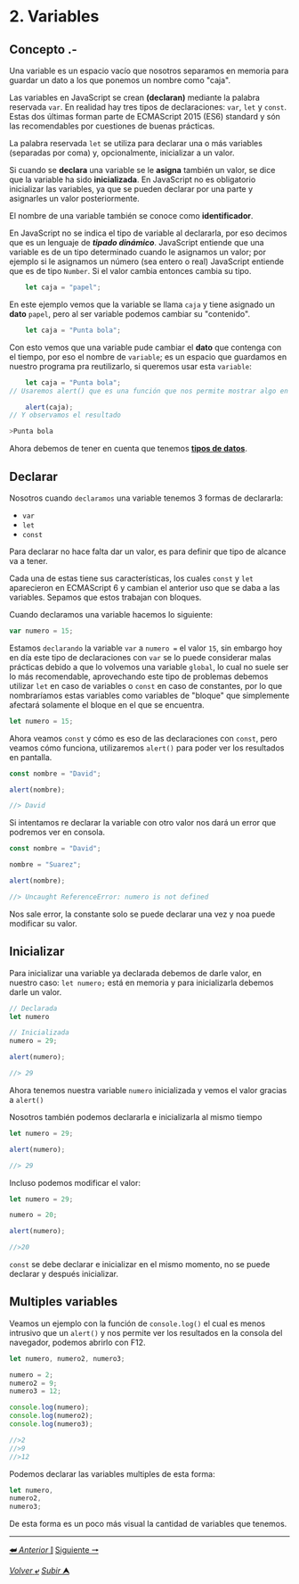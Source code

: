 # 2. Variables

## Concepto .-

Una variable es un espacio vacío que nosotros separamos en memoria para guardar un dato a los que ponemos un nombre como "caja".

Las variables en JavaScript se crean **(declaran)** mediante la palabra reservada ``var``. En realidad hay tres tipos de declaraciones: ``var``, ``let`` y ``const``. Estas dos últimas forman parte de ECMAScript 2015 (ES6) standard y són las recomendables por cuestiones de buenas prácticas.

La palabra reservada ``let`` se utiliza para declarar una o más variables (separadas por coma) y, opcionalmente, inicializar a un valor.

Si cuando se **declara** una variable se le **asigna** también un valor, se dice que la variable ha sido **inicializada**. En JavaScript no es obligatorio inicializar las variables, ya que se pueden declarar por una parte y asignarles un valor posteriormente.

El nombre de una variable también se conoce como **identificador**.

En JavaScript no se indica el tipo de variable al declararla, por eso decimos que es un lenguaje de ***tipado dinámico***. JavaScript entiende que una variable es de un tipo determinado cuando le asignamos un valor; por ejemplo si le asignamos un número (sea entero o real) JavaScript entiende que es de tipo ``Number``. Si el valor cambia entonces cambia su tipo.

```js
    let caja = "papel";
```
En este ejemplo vemos que la variable se llama ``caja`` y tiene asignado un **dato** `papel`, pero al ser variable podemos cambiar su "contenido".

```js
    let caja = "Punta bola";
```
Con esto vemos que una variable pude cambiar el **dato** que contenga con el tiempo, por eso el nombre de `variable`; es un espacio que guardamos en nuestro programa pra reutilizarlo, si queremos usar esta `variable`:

```js
    let caja = "Punta bola";
// Usaremos alert() que es una función que nos permite mostrar algo en pantalla por medio de una ventana emergente

    alert(caja);
// Y observamos el resultado

>Punta bola
```
Ahora debemos de tener en cuenta que tenemos [**tipos de datos**](002tiposDeDatos.md).

## Declarar

Nosotros cuando ``declaramos`` una variable tenemos 3 formas de declararla:

- `var`
- `let`
- `const`

Para declarar no hace falta dar un valor, es para definir que tipo de alcance va a tener.

Cada una de estas tiene sus características, los cuales `const` y ``let`` aparecieron en ECMAScript 6 y cambian el anterior uso que se daba a las variables. Sepamos que estos trabajan con bloques.

Cuando declaramos una variable hacemos lo siguiente:

```js
var numero = 15;
```
Estamos ``declarando`` la variable `var` a `numero =` el valor `15`, sin embargo hoy en día este tipo de declaraciones con `var` se lo puede considerar malas prácticas debido a que lo volvemos una variable `global`, lo cual no suele ser lo más recomendable, aprovechando este tipo de problemas debemos utilizar `let` en caso de variables o `const` en caso de constantes, por lo que nombraríamos estas variables como variables de "bloque" que simplemente afectará solamente el bloque en el que se encuentra.

```js
let numero = 15;
``` 
Ahora veamos `const` y cómo es eso de las declaraciones con ``const``, pero veamos cómo funciona, utilizaremos `alert()` para poder ver los resultados en pantalla.

``` js
const nombre = "David";

alert(nombre);

//> David
```
Si intentamos re declarar la variable con otro valor nos dará un error que podremos ver en consola.

``` js
const nombre = "David";

nombre = "Suarez";

alert(nombre);

//> Uncaught ReferenceError: numero is not defined
``` 
Nos sale error, la constante solo se puede declarar una vez y noa puede modificar su valor.

## Inicializar

Para inicializar una variable ya declarada debemos de darle valor, en nuestro caso: `let numero;` está en memoria y para inicializarla debemos darle un valor.

```js
// Declarada
let numero

// Inicializada
numero = 29;

alert(numero);

//> 29
```
Ahora tenemos nuestra variable `numero` inicializada y vemos el valor gracias a `alert()`

Nosotros también podemos declararla e inicializarla al mismo tiempo
```js
let numero = 29;

alert(numero);

//> 29
```
Incluso podemos modificar el valor:

```js
let numero = 29;

numero = 20;

alert(numero);

//>20
```
`const` se debe declarar e inicializar en el mismo momento, no se puede declarar y después inicializar.

## Multiples variables

Veamos un ejemplo con la función de `console.log()` el cual es menos intrusivo que un `alert()` y nos permite ver los resultados en la consola del navegador, podemos abrirlo con F12.
```js
let numero, numero2, numero3;

numero = 2;
numero2 = 9;
numero3 = 12;

console.log(numero);
console.log(numero2);
console.log(numero3);

//>2
//>9
//>12
```
Podemos declarar las variables multiples de esta forma:

```js
let numero, 
numero2, 
numero3;
```
De esta forma es un poco más visual la cantidad de variables que tenemos.

---

[**&#11176;** *Anterior* &#11007;](/JavaScriptJuniorDa/001utilizarJavaScript.md "1. Formas de utilizar JavaScript") 
[Siguiente **&#129042;**](/JavaScriptJuniorDa/002tiposDeDatos.md "Datos")

[*Volver* **&ldca;**](/JavaScriptJuniorDa/README.md "Regresar a página Principal") 
[*Subir* **&#11165;**](# "Ir al título")